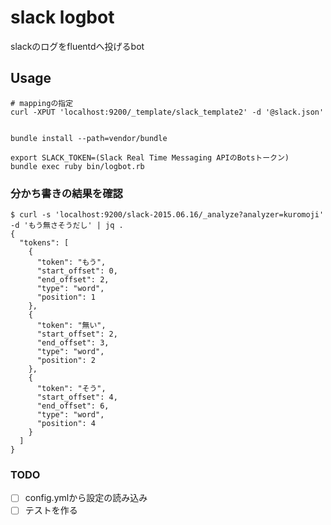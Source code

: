 # slack logbot

slackのログをfluentdへ投げるbot


## Usage

```
# mappingの指定
curl -XPUT 'localhost:9200/_template/slack_template2' -d '@slack.json'


bundle install --path=vendor/bundle

export SLACK_TOKEN=(Slack Real Time Messaging APIのBotsトークン)
bundle exec ruby bin/logbot.rb
```


### 分かち書きの結果を確認

```
$ curl -s 'localhost:9200/slack-2015.06.16/_analyze?analyzer=kuromoji' -d 'もう無さそうだし' | jq .
{
  "tokens": [
    {
      "token": "もう",
      "start_offset": 0,
      "end_offset": 2,
      "type": "word",
      "position": 1
    },
    {
      "token": "無い",
      "start_offset": 2,
      "end_offset": 3,
      "type": "word",
      "position": 2
    },
    {
      "token": "そう",
      "start_offset": 4,
      "end_offset": 6,
      "type": "word",
      "position": 4
    }
  ]
}
```


### TODO

- [ ] config.ymlから設定の読み込み
- [ ] テストを作る
